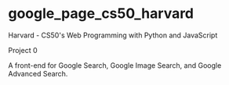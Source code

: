 # google_page_cs50_harvard
 Harvard - CS50's Web Programming with Python and JavaScript  
 
 Project 0
 
 A front-end for Google Search, Google Image Search, and Google Advanced Search.
